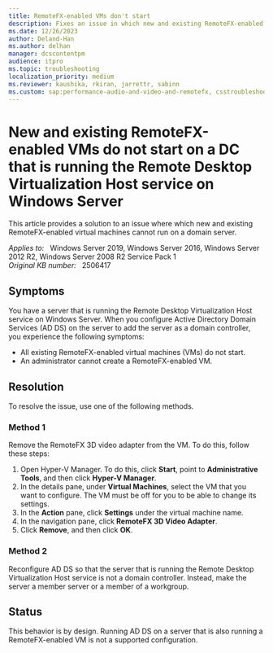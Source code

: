 ```yaml
---
title: RemoteFX-enabled VMs don't start
description: Fixes an issue in which new and existing RemoteFX-enabled virtual machines cannot run on a domain server that is running the Remote Desktop Virtualization Host service in Windows Server 2016, Windows Server 2012 R2, Windows Server 2012, or Windows Server 2008 R2 SP1.
ms.date: 12/26/2023
author: Deland-Han
ms.author: delhan
manager: dcscontentpm
audience: itpro
ms.topic: troubleshooting
localization_priority: medium
ms.reviewer: kaushika, rkiran, jarrettr, sabinn
ms.custom: sap:performance-audio-and-video-and-remotefx, csstroubleshoot
---
```

# New and existing RemoteFX-enabled VMs do not start on a DC that is running the Remote Desktop Virtualization Host service on Windows Server

This article provides a solution to an issue where which new and existing RemoteFX-enabled virtual machines cannot run on a domain server.

_Applies to:_ &nbsp; Windows Server 2019, Windows Server 2016, Windows Server 2012 R2, Windows Server 2008 R2 Service Pack 1  
_Original KB number:_ &nbsp; 2506417

## Symptoms

You have a server that is running the Remote Desktop Virtualization Host service on Windows Server. When you configure Active Directory Domain Services (AD DS) on the server to add the server as a domain controller, you experience the following symptoms:

- All existing RemoteFX-enabled virtual machines (VMs) do not start.
- An administrator cannot create a RemoteFX-enabled VM.

## Resolution

To resolve the issue, use one of the following methods.

### Method 1

Remove the RemoteFX 3D video adapter from the VM. To do this, follow these steps:

1. Open Hyper-V Manager. To do this, click **Start**, point to **Administrative Tools**, and then click **Hyper-V Manager**.
2. In the details pane, under **Virtual Machines**, select the VM that you want to configure. The VM must be off for you to be able to change its settings.
3. In the **Action** pane, click **Settings** under the virtual machine name.
4. In the navigation pane, click **RemoteFX 3D Video Adapter**.
5. Click **Remove**, and then click **OK**.

### Method 2

Reconfigure AD DS so that the server that is running the Remote Desktop Virtualization Host service is not a domain controller. Instead, make the server a member server or a member of a workgroup.

## Status

This behavior is by design. Running AD DS on a server that is also running a RemoteFX-enabled VM is not a supported configuration.
